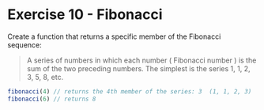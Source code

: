 # Exercise 10 - Fibonacci

Create a function that returns a specific member of the Fibonacci sequence:

> A series of numbers in which each number ( Fibonacci number ) is the sum of the two preceding numbers. 
The simplest is the series 1, 1, 2, 3, 5, 8, etc.

```javascript
fibonacci(4) // returns the 4th member of the series: 3  (1, 1, 2, 3)
fibonacci(6) // returns 8
```
